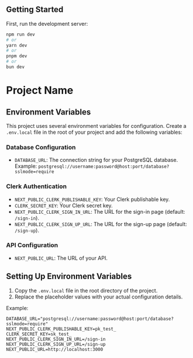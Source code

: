 
## Getting Started

First, run the development server:

```bash
npm run dev
# or
yarn dev
# or
pnpm dev
# or
bun dev
```
# Project Name

## Environment Variables

This project uses several environment variables for configuration. Create a `.env.local` file in the root of your project and add the following variables:

### Database Configuration
- `DATABASE_URL`: The connection string for your PostgreSQL database.
  Example: `postgresql://username:password@host:port/database?sslmode=require`

### Clerk Authentication
- `NEXT_PUBLIC_CLERK_PUBLISHABLE_KEY`: Your Clerk publishable key.
- `CLERK_SECRET_KEY`: Your Clerk secret key.
- `NEXT_PUBLIC_CLERK_SIGN_IN_URL`: The URL for the sign-in page (default: `/sign-in`).
- `NEXT_PUBLIC_CLERK_SIGN_UP_URL`: The URL for the sign-up page (default: `/sign-up`).

### API Configuration
- `NEXT_PUBLIC_URL`: The URL of your API.

## Setting Up Environment Variables

1. Copy the `.env.local` file in the root directory of the project.
2. Replace the placeholder values with your actual configuration details.

Example:

```env
DATABASE_URL="postgresql://username:password@host:port/database?sslmode=require"
NEXT_PUBLIC_CLERK_PUBLISHABLE_KEY=pk_test_
CLERK_SECRET_KEY=sk_test_
NEXT_PUBLIC_CLERK_SIGN_IN_URL=/sign-in
NEXT_PUBLIC_CLERK_SIGN_UP_URL=/sign-up
NEXT_PUBLIC_URL=http://localhost:3000
```